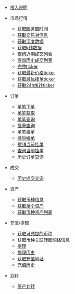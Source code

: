 <!-- docs/-sidebar -->

* [接入说明](/zh-cn/introduction)

* 市场行情
  * [获取服务器时间](/zh-cn/spot/market/public-time)
  * [获取交易对信息](/zh-cn/spot/market/public-symbol)
  * [获取深度数据](/zh-cn/spot/market/public-depth)
  * [获取k线数据](/zh-cn/spot/market/public-kline)
  * [查询近期成交列表](/zh-cn/spot/market/public-trade-recent)
  * [查询历史成交列表](/zh-cn/spot/market/public-trade-history)
  * [完整ticker](/zh-cn/spot/market/public-ticker)
  * [获取最新价格ticker](/zh-cn/spot/market/public-ticker-price)
  * [获取最优挂单ticker](/zh-cn/spot/market/public-ticker-books)
  * [获取24h统计ticker](/zh-cn/spot/market/public-ticker-24h)

* 订单
  * [单笔下单](/zh-cn/spot/order/order-create)
  * [单笔获取](/zh-cn/spot/order/order-get-path)
  * [单笔查询](/zh-cn/spot/order/order-get)
  * [批量查询](/zh-cn/spot/order/batch-order-get)
  * [单笔撤单](/zh-cn/spot/order/order-delete)
  * [批量撤单](/zh-cn/spot/order/batch-order-delete)
  * [撤销当前挂单](/zh-cn/spot/order/open-order-delete)
  * [查询当前挂单](/zh-cn/spot/order/open-order-get)
  * [历史订单查询](/zh-cn/spot/order/history-order)


* 成交
  * [历史成交查询](/zh-cn/spot/trade/trade)


* 资产
  * [获取币种信息](/zh-cn/spot/asset/public-currencies)
  * [获取单个资产](/zh-cn/spot/asset/balance)
  * [获取币种资产列表](/zh-cn/spot/asset/balances)


* 充值/提现
  * [获取可充提的币种](/zh-cn/spot/wallet/support-currency)
  * [获取币种关联转账网络信息](/zh-cn/spot/asset/public-currencies)
  * [提现](/zh-cn/spot/wallet/withdraw)
  * [提现历史](/zh-cn/spot/wallet/withdraw-history)
  * [获取充值地址](/zh-cn/spot/wallet/deposit-address)
  * [充值历史](/zh-cn/spot/wallet/deposit-history)

* 划转
  * [资产划转](/zh-cn/spot/transfer/balance-transfer)





&nbsp;
